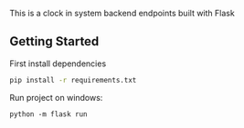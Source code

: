 This is a clock in system backend endpoints built with Flask 
## Getting Started

First install dependencies

```bash
pip install -r requirements.txt

```

Run project on windows:
```
python -m flask run
```
